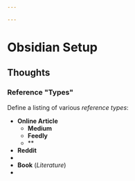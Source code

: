 ```yaml
---

---
```


# Obsidian Setup

## Thoughts

### Reference "Types"

Define a listing of various *reference types*:

- **Online Article**
	- **Medium**
	- **Feedly**
	- **
- **Reddit**
- 
- **Book** (*Literature*)
- 